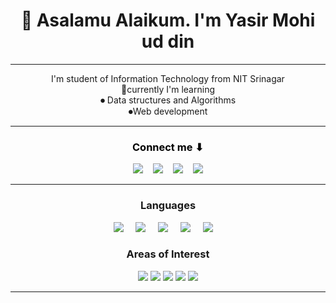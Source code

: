 <h1 align='center'>👋 Asalamu Alaikum. I'm Yasir Mohi ud din</h1> <hr>
<p align='center'> I'm student of Information Technology from NIT Srinagar
<br>🌱currently I'm learning
 <br>⏺ Data structures and Algorithms 
<br>⏺Web development  </p>  <hr>

<h3 style = "color : black" align='center'>Connect  me ⬇</h3>
<p align='center'>
  <a href='https://www.linkedin.com/in/yasir-mohi-ud-din-a305b4202 '><img src='https://img.shields.io/badge/LinkedIn-%230A66C2?style=for-the-badge&logo=linkedin&logoColor=white'/></a>
  &nbsp;&nbsp;
  <a href='mailto:parrayyasir6@gmail.com'><img src='https://img.shields.io/badge/Gmail-%23EA4335?style=for-the-badge&logo=gmail&logoColor=white'/></a>
  &nbsp;&nbsp;
<a href='https://wa.me/+916006886990'><img src='https://img.shields.io/badge/Whatsapp-green?style=for-the-badge&logo=whatsapp&logoColor=white'</img></a>
  &nbsp;&nbsp;
  <a href='https://t.me/Parray_Yasir'><img src='https://img.shields.io/badge/Telegram-%2326A5E4?style=for-the-badge&logo=telegram&logoColor=white'/></a>
</p>

<hr>



<h3 align='center'>Languages</h3>

<p align='center'>
  <a href='#'><img src='https://img.shields.io/badge/C-%23A8B9CC?style=for-the-badge&logo=c&logoColor=black'/></a> &nbsp;&nbsp;&nbsp;
  <a href='#'><img src='https://img.shields.io/badge/C++-%2300599C?style=for-the-badge&logo=c%2B%2B&logoColor=white'/></a> &nbsp;&nbsp;&nbsp;
 <a href='#'><img src='https://img.shields.io/badge/HTML5-%23E34F26?style=for-the-badge&logo=c%2B%2B&logoColor=white'/></a> &nbsp;&nbsp;&nbsp;
  <a href='#'><img src='https://img.shields.io/badge/CSS3-%231572B6?style=for-the-badge&logo=c%2B%2B&logoColor=white'/></a> &nbsp;&nbsp;&nbsp;
  <a href='#'><img src='https://img.shields.io/badge/LaTeX-%23008080?style=for-the-badge&logo=latex&logoColor=white'/></a> &nbsp;&nbsp;&nbsp;

</p>


<h3 align='center'>Areas of Interest</h3>

<p align='center'>
  <a href='#'><img src='https://img.shields.io/badge/Information Technology-green?style=flat-square'/></a>
   <a href='#'><img src='https://img.shields.io/badge/Physics-green?style=flat-square'/></a>
  <a href='#'><img src='https://img.shields.io/badge/IOT-green?style=flat-square'/></a>
  <a href='#'><img src='https://img.shields.io/badge/ICs-green?style=flat-square'/></a>
  <a href='#'><img src='https://img.shields.io/badge/Sensors-green?style=flat-square'/></a>
</p>

<hr>
